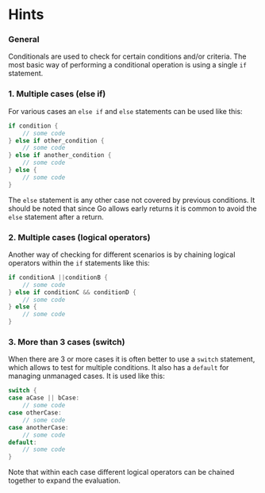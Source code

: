 # Hints

### General

Conditionals are used to check for certain conditions and/or criteria. The most basic way of performing a conditional operation is using a single `if` statement.

### 1. Multiple cases (else if)

For various cases an `else if` and `else` statements can be used like this:

```go
if condition {
    // some code
} else if other_condition {
    // some code
} else if another_condition {
    // some code
} else {
    // some code
}
```

The `else` statement is any other case not covered by previous conditions. It should be noted that since Go allows early returns it is common to avoid the `else` statement after a return.

### 2. Multiple cases (logical operators)

Another way of checking for different scenarios is by chaining logical operators within the `if` statements like this:

```go
if conditionA ||conditionB {
    // some code
} else if conditionC && conditionD {
    // some code
} else {
    // some code
}
```

### 3. More than 3 cases (switch)

When there are 3 or more cases it is often better to use a `switch` statement, which allows to test for multiple conditions. It also has a `default` for managing unmanaged cases. It is used like this:

```go
switch {
case aCase || bCase:
    // some code
case otherCase:
    // some code
case anotherCase:
    // some code
default:
    // some code
}
```

Note that within each case different logical operators can be chained together to expand the evaluation.
